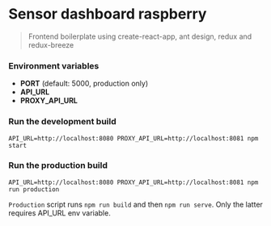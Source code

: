 # Sensor dashboard raspberry
> Frontend boilerplate using create-react-app, ant design, redux and redux-breeze

### Environment variables
- **PORT** (default: 5000, production only)
- **API_URL**
- **PROXY_API_URL**

### Run the development build
`API_URL=http://localhost:8080 PROXY_API_URL=http://localhost:8081 npm start`

### Run the production build
`API_URL=http://localhost:8080 PROXY_API_URL=http://localhost:8081 npm run production`

`Production` script runs `npm run build` and then `npm run serve`. Only the latter requires API_URL env variable.
